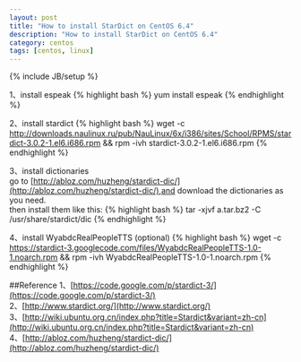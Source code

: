 ```yaml
---
layout: post
title: "How to install StarDict on CentOS 6.4"
description: "How to install StarDict on CentOS 6.4"
category: centos
tags: [centos, linux]
---
```

{% include JB/setup %}

1、install espeak
{% highlight bash %}
yum install espeak
{% endhighlight %}
<!-- more -->

2、install stardict
{% highlight bash %}
wget -c http://downloads.naulinux.ru/pub/NauLinux/6x/i386/sites/School/RPMS/stardict-3.0.2-1.el6.i686.rpm && rpm -ivh stardict-3.0.2-1.el6.i686.rpm
{% endhighlight %}

3、install dictionaries               
go to [http://abloz.com/huzheng/stardict-dic/](http://abloz.com/huzheng/stardict-dic/),and download the dictionaries as you need.      
then install them like this:
{% highlight bash %}
tar -xjvf a.tar.bz2 -C /usr/share/stardict/dic
{% endhighlight %}

4、install WyabdcRealPeopleTTS (optional)
{% highlight bash %}
wget -c https://stardict-3.googlecode.com/files/WyabdcRealPeopleTTS-1.0-1.noarch.rpm && rpm -ivh WyabdcRealPeopleTTS-1.0-1.noarch.rpm
{% endhighlight %}
  

##Reference
1、[https://code.google.com/p/stardict-3/](https://code.google.com/p/stardict-3/)       
2、[http://www.stardict.org/](http://www.stardict.org/)           
3、[http://wiki.ubuntu.org.cn/index.php?title=Stardict&variant=zh-cn](http://wiki.ubuntu.org.cn/index.php?title=Stardict&variant=zh-cn)     
4、[http://abloz.com/huzheng/stardict-dic/](http://abloz.com/huzheng/stardict-dic/) 

